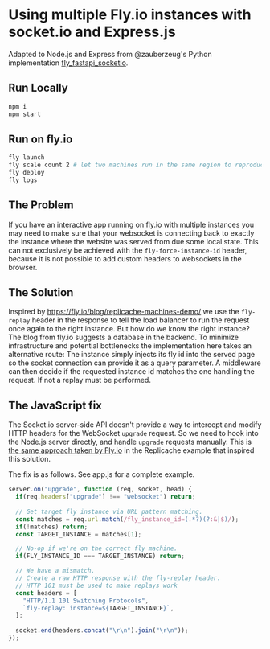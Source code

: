 # Using multiple Fly.io instances with socket.io and Express.js

Adapted to Node.js and Express from @zauberzeug's Python implementation [fly_fastapi_socketio](https://github.com/zauberzeug/fly_fastapi_socketio).

## Run Locally

```bash
npm i
npm start
```

## Run on fly.io

```bash
fly launch
fly scale count 2 # let two machines run in the same region to reproduce the error
fly deploy
fly logs
```

## The Problem

If you have an interactive app running on fly.io with multiple instances
you may need to make sure that your websocket is connecting back to exactly the instance where the website was served from due some local state.
This can not exclusively be achieved with the `fly-force-instance-id` header, because it is not possible to add custom headers to websockets in the browser.

## The Solution

Inspired by https://fly.io/blog/replicache-machines-demo/ we use the `fly-replay` header in the response 
to tell the load balancer to run the request once again to the right instance.
But how do we know the right instance? The blog from fly.io suggests a database in the backend.
To minimize infrastructure and potential bottlenecks the implementation here takes an alternative route: 
The instance simply injects its fly id into the served page so the socket connection can provide it as a query parameter.
A middleware can then decide if the requested instance id matches the one handling the request.
If not a replay must be performed.

## The JavaScript fix

The Socket.io server-side API doesn't provide a way to intercept and modify HTTP headers for the WebSocket `upgrade` request. So we need to hook into the Node.js server directly, and handle `upgrade` requests manually. This is [the same approach taken by Fly.io](https://github.com/fly-apps/replicache-websocket/blob/63cc00ad4875ce1a20780b7705ad72a4fd7c62f3/replicache-express/src/index.ts#L123) in the Replicache example that inspired this solution.

The fix is as follows. See app.js for a complete example.
```js
server.on("upgrade", function (req, socket, head) {
  if(req.headers["upgrade"] !== "websocket") return;
  
  // Get target fly instance via URL pattern matching.
  const matches = req.url.match(/fly_instance_id=(.*?)(?:&|$)/);
  if(!matches) return;
  const TARGET_INSTANCE = matches[1];

  // No-op if we're on the correct fly machine.
  if(FLY_INSTANCE_ID === TARGET_INSTANCE) return;

  // We have a mismatch.
  // Create a raw HTTP response with the fly-replay header.
  // HTTP 101 must be used to make replays work
  const headers = [
    "HTTP/1.1 101 Switching Protocols",
    `fly-replay: instance=${TARGET_INSTANCE}`,
  ];
  
  socket.end(headers.concat("\r\n").join("\r\n"));
});
```
